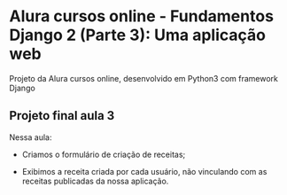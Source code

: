 # Alura cursos online - Fundamentos Django 2 (Parte 3): Uma aplicação web

Projeto da Alura cursos online, desenvolvido em Python3 com framework Django

## Projeto final aula 3

Nessa aula:

- Criamos o formulário de criação de receitas;

- Exibimos a receita criada por cada usuário, não vinculando com as receitas publicadas da nossa aplicação.
